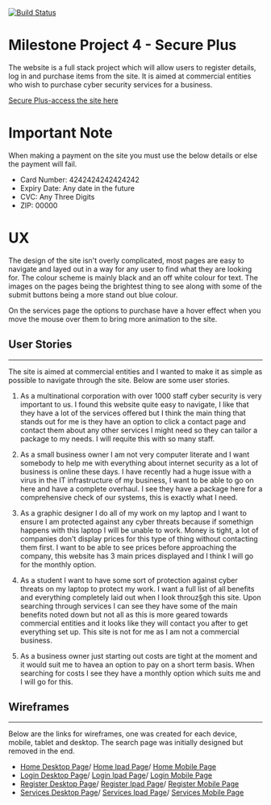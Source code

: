 [![Build Status](https://travis-ci.org/LiamD88/secure_plus.svg?branch=master)](https://travis-ci.org/LiamD88/secure_plus)


# Milestone Project 4 - Secure Plus

The website is a full stack project which will allow users to register details, log in and purchase items from the site. It is aimed at commercial entities who wish to purchase cyber security services for a business.

[Secure Plus-access the site here](https://secure-plus.herokuapp.com/)

# Important Note

When making a payment on the site you must use the below details or else the payment will fail.

* Card Number: 4242424242424242
* Expiry Date: Any date in the future
* CVC: Any Three Digits
* ZIP: 00000



# UX

The design of the site isn't overly complicated, most pages are easy to navigate and layed out in a way for any user to find what they are looking for. The colour scheme is mainly black and an off white colour for text. The images on the pages being the brightest thing to see along with some of the submit buttons being a more stand out blue colour.

On the services page the options to purchase have a hover effect when you move the mouse over them to bring more animation to the site.

## User Stories
---
The site is aimed at commercial entities and I wanted to make it as simple as possible to navigate through the site. Below are some user stories.

1. As a multinational corporation with over 1000 staff cyber security is very important to us. I found this website quite easy to navigate, I like that they have a lot of the services offered but I think the main thing that stands out for me is they have an option to click a contact page and contact them about any other services I might need so they can tailor a package to my needs. I will requite this with so many staff.

2. As a small business owner I am not very computer literate and I want somebody to help me with everything about internet security as a lot of business is online these days. I have recently had a huge issue with a virus in the IT infrastructure of my business, I want to be able to go on here and have a complete overhaul. I see they have a package here for a comprehensive check of our systems, this is exactly what  I need.

3. As a graphic designer I do all of my work on my laptop and I want to ensure I am protected against any cyber threats because if somethign happens with this laptop I will be unable to work. Money is tight, a lot of companies don't display prices for this type of thing without contacting them first. I want to be able to see prices before approaching the company, this website has 3 main prices displayed and I think I will go for the monthly option.

4. As a student I want to have some sort of protection against cyber threats on my laptop to protect my work. I want a full list of all benefits and everything completely laid out when I look throuz§gh this site. Upon searching through services I can see they have some of the main benefits noted down but not all as this is more geared towards commercial entities and it looks like they will contact you after to get everything set up. This site is not for me as I am not a commercial business.

5. As a business owner just starting out costs are tight at the moment and it would suit me to havea an option to pay on a short term basis. When searching for costs I see they have a monthly option which suits me and I will go for this.

## Wireframes
---
Below are the links for wireframes, one was created for each device, mobile, tablet and desktop. The search page was initially designed but removed in the end.

* [Home Desktop Page](https://raw.githubusercontent.com/LiamD88/secure_plus/master/secure_plus/static/wireframes/Home%20Page%20Desktop.png)/
  [Home Ipad Page](https://raw.githubusercontent.com/LiamD88/secure_plus/master/secure_plus/static/wireframes/Home%20Page%20Ipad.png)/
  [Home Mobile Page](https://raw.githubusercontent.com/LiamD88/secure_plus/master/secure_plus/static/wireframes/Home%20Page%20Mobile.png)
* [Login Desktop Page](https://raw.githubusercontent.com/LiamD88/secure_plus/master/secure_plus/static/wireframes/Login%20Page%20Home.png)/
  [Login Ipad Page](https://raw.githubusercontent.com/LiamD88/secure_plus/master/secure_plus/static/wireframes/Login%20Page%20Ipad.png)/
  [Login Mobile Page](https://raw.githubusercontent.com/LiamD88/secure_plus/master/secure_plus/static/wireframes/Login%20Page%20Mobile.png)
* [Register Desktop Page](https://raw.githubusercontent.com/LiamD88/secure_plus/master/secure_plus/static/wireframes/Register%20Page%20Home.png)/
  [Register Ipad Page](https://raw.githubusercontent.com/LiamD88/secure_plus/master/secure_plus/static/wireframes/Register%20Page%20Ipad.png)/
  [Register Mobile Page](https://raw.githubusercontent.com/LiamD88/secure_plus/master/secure_plus/static/wireframes/Register%20Page%20Mobile.png)
* [Services Desktop Page](https://raw.githubusercontent.com/LiamD88/secure_plus/master/secure_plus/static/wireframes/Services%20Page%20Desktop.png)/
  [Services Ipad Page](https://raw.githubusercontent.com/LiamD88/secure_plus/master/secure_plus/static/wireframes/Services%20Page%20Ipad.png)/
  [Services Mobile Page](https://raw.githubusercontent.com/LiamD88/secure_plus/master/secure_plus/static/wireframes/Services%20Page%20Mobile.png)

